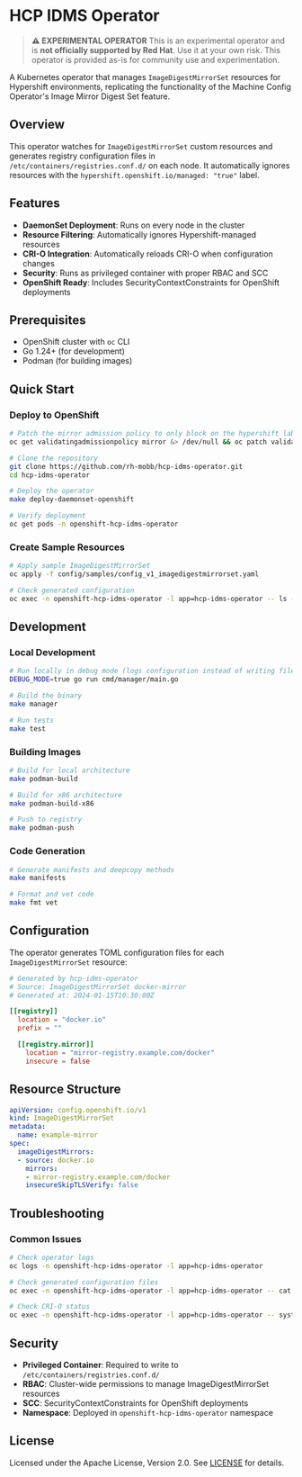 # HCP IDMS Operator

> **⚠️ EXPERIMENTAL OPERATOR**
> This is an experimental operator and is **not officially supported by Red Hat**. Use it at your own risk. This operator is provided as-is for community use and experimentation.

A Kubernetes operator that manages `ImageDigestMirrorSet` resources for Hypershift environments, replicating the functionality of the Machine Config Operator's Image Mirror Digest Set feature.

## Overview

This operator watches for `ImageDigestMirrorSet` custom resources and generates registry configuration files in `/etc/containers/registries.conf.d/` on each node. It automatically ignores resources with the `hypershift.openshift.io/managed: "true"` label.

## Features

- **DaemonSet Deployment**: Runs on every node in the cluster
- **Resource Filtering**: Automatically ignores Hypershift-managed resources
- **CRI-O Integration**: Automatically reloads CRI-O when configuration changes
- **Security**: Runs as privileged container with proper RBAC and SCC
- **OpenShift Ready**: Includes SecurityContextConstraints for OpenShift deployments

## Prerequisites

- OpenShift cluster with `oc` CLI
- Go 1.24+ (for development)
- Podman (for building images)

## Quick Start

### Deploy to OpenShift

```bash
# Patch the mirror admission policy to only block on the hypershift label
oc get validatingadmissionpolicy mirror &> /dev/null && oc patch validatingadmissionpolicy mirror --type=json -p='[{"op": "add", "path": "/spec/matchConstraints/objectSelector", "value": {"matchExpressions":[{"key":"hypershift.openshift.io/managed","operator":"In","values":["true"]}]}}]'
```

```bash
# Clone the repository
git clone https://github.com/rh-mobb/hcp-idms-operator.git
cd hcp-idms-operator

# Deploy the operator
make deploy-daemonset-openshift

# Verify deployment
oc get pods -n openshift-hcp-idms-operator
```

### Create Sample Resources

```bash
# Apply sample ImageDigestMirrorSet
oc apply -f config/samples/config_v1_imagedigestmirrorset.yaml

# Check generated configuration
oc exec -n openshift-hcp-idms-operator -l app=hcp-idms-operator -- ls -la /etc/containers/registries.conf.d/
```

## Development

### Local Development

```bash
# Run locally in debug mode (logs configuration instead of writing files)
DEBUG_MODE=true go run cmd/manager/main.go

# Build the binary
make manager

# Run tests
make test
```

### Building Images

```bash
# Build for local architecture
make podman-build

# Build for x86 architecture
make podman-build-x86

# Push to registry
make podman-push
```

### Code Generation

```bash
# Generate manifests and deepcopy methods
make manifests

# Format and vet code
make fmt vet
```

## Configuration

The operator generates TOML configuration files for each `ImageDigestMirrorSet` resource:

```toml
# Generated by hcp-idms-operator
# Source: ImageDigestMirrorSet docker-mirror
# Generated at: 2024-01-15T10:30:00Z

[[registry]]
  location = "docker.io"
  prefix = ""

  [[registry.mirror]]
    location = "mirror-registry.example.com/docker"
    insecure = false
```

## Resource Structure

```yaml
apiVersion: config.openshift.io/v1
kind: ImageDigestMirrorSet
metadata:
  name: example-mirror
spec:
  imageDigestMirrors:
  - source: docker.io
    mirrors:
    - mirror-registry.example.com/docker
    insecureSkipTLSVerify: false
```

## Troubleshooting

### Common Issues

```bash
# Check operator logs
oc logs -n openshift-hcp-idms-operator -l app=hcp-idms-operator

# Check generated configuration files
oc exec -n openshift-hcp-idms-operator -l app=hcp-idms-operator -- cat /etc/containers/registries.conf.d/example-mirror.conf

# Check CRI-O status
oc exec -n openshift-hcp-idms-operator -l app=hcp-idms-operator -- systemctl status crio
```


## Security

- **Privileged Container**: Required to write to `/etc/containers/registries.conf.d/`
- **RBAC**: Cluster-wide permissions to manage ImageDigestMirrorSet resources
- **SCC**: SecurityContextConstraints for OpenShift deployments
- **Namespace**: Deployed in `openshift-hcp-idms-operator` namespace

## License

Licensed under the Apache License, Version 2.0. See [LICENSE](LICENSE) for details.